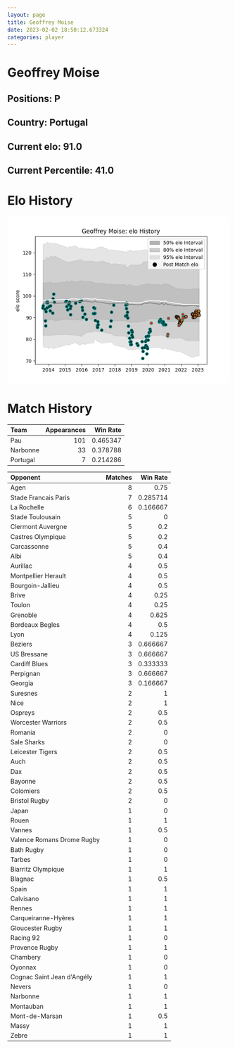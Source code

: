 ```yaml
---  
layout: page  
title: Geoffrey Moise  
date: 2023-02-02 18:50:12.673324  
categories: player  
---
```

# Geoffrey Moise

## Positions: P

## Country: Portugal

## Current elo: 91.0

## Current Percentile: 41.0

# Elo History


![elo history](history_GeoffreyMoise.png)
# Match History


| Team     |   Appearances |   Win Rate |
|:---------|--------------:|-----------:|
| Pau      |           101 |   0.465347 |
| Narbonne |            33 |   0.378788 |
| Portugal |             7 |   0.214286 |

| Opponent                   |   Matches |   Win Rate |
|:---------------------------|----------:|-----------:|
| Agen                       |         8 |   0.75     |
| Stade Francais Paris       |         7 |   0.285714 |
| La Rochelle                |         6 |   0.166667 |
| Stade Toulousain           |         5 |   0        |
| Clermont Auvergne          |         5 |   0.2      |
| Castres Olympique          |         5 |   0.2      |
| Carcassonne                |         5 |   0.4      |
| Albi                       |         5 |   0.4      |
| Aurillac                   |         4 |   0.5      |
| Montpellier Herault        |         4 |   0.5      |
| Bourgoin-Jallieu           |         4 |   0.5      |
| Brive                      |         4 |   0.25     |
| Toulon                     |         4 |   0.25     |
| Grenoble                   |         4 |   0.625    |
| Bordeaux Begles            |         4 |   0.5      |
| Lyon                       |         4 |   0.125    |
| Beziers                    |         3 |   0.666667 |
| US Bressane                |         3 |   0.666667 |
| Cardiff Blues              |         3 |   0.333333 |
| Perpignan                  |         3 |   0.666667 |
| Georgia                    |         3 |   0.166667 |
| Suresnes                   |         2 |   1        |
| Nice                       |         2 |   1        |
| Ospreys                    |         2 |   0.5      |
| Worcester Warriors         |         2 |   0.5      |
| Romania                    |         2 |   0        |
| Sale Sharks                |         2 |   0        |
| Leicester Tigers           |         2 |   0.5      |
| Auch                       |         2 |   0.5      |
| Dax                        |         2 |   0.5      |
| Bayonne                    |         2 |   0.5      |
| Colomiers                  |         2 |   0.5      |
| Bristol Rugby              |         2 |   0        |
| Japan                      |         1 |   0        |
| Rouen                      |         1 |   1        |
| Vannes                     |         1 |   0.5      |
| Valence Romans Drome Rugby |         1 |   0        |
| Bath Rugby                 |         1 |   0        |
| Tarbes                     |         1 |   0        |
| Biarritz Olympique         |         1 |   1        |
| Blagnac                    |         1 |   0.5      |
| Spain                      |         1 |   1        |
| Calvisano                  |         1 |   1        |
| Rennes                     |         1 |   1        |
| Carqueiranne-Hyères        |         1 |   1        |
| Gloucester Rugby           |         1 |   1        |
| Racing 92                  |         1 |   0        |
| Provence Rugby             |         1 |   1        |
| Chambery                   |         1 |   0        |
| Oyonnax                    |         1 |   0        |
| Cognac Saint Jean d'Angély |         1 |   1        |
| Nevers                     |         1 |   0        |
| Narbonne                   |         1 |   1        |
| Montauban                  |         1 |   1        |
| Mont-de-Marsan             |         1 |   0.5      |
| Massy                      |         1 |   1        |
| Zebre                      |         1 |   1        |